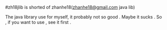 #zh18jlib is shorted of zhanhe18(zhanhe18@gmail.com java lib)

The java library use for myself, it probably not so good . Maybe it sucks .
So , if you want to use , see it first .
